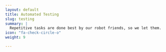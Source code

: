 ```yaml
---
layout: default
title: Automated Testing
slug: testing
summary: |
  Repetitive tasks are done best by our robot friends, so we let them. Automated tests are baked into our development process so that every change we make is verified against the integrity of the entire system. Some of the technologies in our toolbox are [Behat](http://behat.org), [PHPUnit](http://phpunit.de), [CasperJS](http://casperjs.org) and others, and integrate them with [Jenkins](http://jenkins-ci.org) and [Travis](http://travis-ci.org).
icon: "fa-check-circle-o"
weight: 9

---
```

